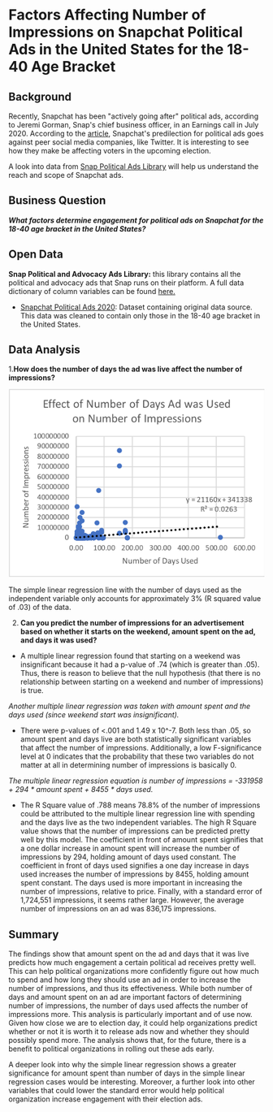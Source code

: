 # Factors Affecting Number of Impressions on Snapchat Political Ads in the United States for the 18-40 Age Bracket 
## Background
Recently, Snapchat has been "actively going after" political ads, according to Jeremi Gorman, Snap's chief business officer, in an Earnings call in July 2020. According to the [article](https://mashable.com/article/snapchat-political-ads-q2-2020-earnings/), Snapchat's predilection for political ads goes against peer social media companies, like Twitter. It is interesting to see how they make be affecting voters in the upcoming election. 

A look into data from [Snap Political Ads Library](https://www.snap.com/en-US/political-ads/) will help us understand the reach and scope of Snapchat ads.

## Business Question
___What factors determine engagement for political ads on Snapchat for the 18-40 age bracket in the United States?___

## Open Data 
__Snap Political and Advocacy Ads Library:__ this library contains all the political and advocacy ads that Snap runs on their platform. A full data dictionary of column variables can be found [here.](https://github.com/skang06/snapchat_political_ads_2020/blob/master/readme.txt)
- [Snapchat Political Ads 2020](https://github.com/skang06/snapchat_political_ads_2020/blob/master/PoliticalAds.csv): Dataset containing original data source. This data was cleaned to contain only those in the 18-40 age bracket in the United States.

## Data Analysis 

1.__How does the number of days the ad was live affect the number of impressions?__

![alt text](https://github.com/skang06/snapchat_political_ads_2020/blob/master/days_used.png)

The simple linear regression line with the number of days used as the independent variable only accounts for approximately 3% (R squared value of .03) of the data.

2. __Can you predict the number of impressions for an advertisement based on whether it starts on the weekend, amount spent on the ad, and days it was used?__

- A multiple linear regression found that starting on a weekend was insignificant because it had a p-value of .74 (which is greater than .05). Thus, there is reason to believe that the null hypothesis (that there is no relationship between starting on a weekend and number of impressions) is true. 

_Another multiple linear regression was taken with amount spent and the days used (since weekend start was insignificant)._ 

- There were p-values of <.001 and 1.49 x 10^-7. Both less than .05, so amount spent and days live are both statistically significant variables that affect the number of impressions. Additionally, a low F-significance level at 0 indicates that the probability that these two variables do not matter at all in determining number of impressions is basically 0. 

_The multiple linear regression equation is number of impressions = -331958 + 294 * amount spent + 8455 * days used._

- The R Square value of .788 means 78.8% of the number of impressions could be attributed to the multiple linear regression line with spending and the days live as the two independent variables. The high R Square value shows that the number of impressions can be predicted pretty well by this model. The coefficient in front of amount spent signifies that a one dollar increase in amount spent will increase the number of impressions by 294, holding amount of days used constant. The coefficient in front of days used signifies a one day increase in days used increases the number of impressions by 8455, holding amount spent constant. The days used is more important in increasing the number of impressions, relative to price. Finally, with a standard error of 1,724,551 impressions, it seems rather large. However, the average number of impressions on an ad was 836,175 impressions.

## Summary
The findings show that amount spent on the ad and days that it was live predicts how much engagement a certain political ad receives pretty well. This can help political organizations more confidently figure out how much to spend and how long they should use an ad in order to increase the number of impressions, and thus its effectiveness. While both number of days and amount spent on an ad are important factors of determining number of impressions, the number of days used affects the number of impressions more. This analysis is particularly important and of use now. Given how close we are to election day, it could help organizations predict whether or not it is worth it to release ads now and whether they should possibly spend more. The analysis shows that, for the future, there is a benefit to political organizations in rolling out these ads early. 

A deeper look into why the simple linear regression shows a greater significance for amount spent than number of days in the simple linear regression cases would be interesting. Moreover, a further look into other variables that could lower the standard error would help political organization increase engagement with their election ads.
